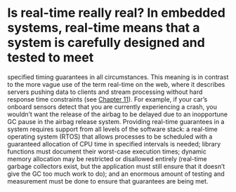 # Is real-time really real? In embedded systems, real-time means that a system is carefully designed and tested to meet
specified timing guarantees in all circumstances. This meaning is in contrast to the more vague use of the
term real-time on the web, where it describes servers pushing data to clients and stream
processing without hard response time constraints (see [Chapter 11](ch11.html#ch_stream)). For example, if your car’s onboard sensors detect that you are currently experiencing a crash, you
wouldn’t want the release of the airbag to be delayed due to an inopportune GC pause in the airbag
release system. Providing real-time guarantees in a system requires support from all levels of the software stack: a
real-time operating system (RTOS) that allows processes to be scheduled with a guaranteed
allocation of CPU time in specified intervals is needed; library functions must document their
worst-case execution times; dynamic memory allocation may be restricted or disallowed entirely
(real-time garbage collectors exist, but the application must still ensure that it doesn’t give the
GC too much work to do); and an enormous amount of testing and measurement must be done to ensure
that guarantees are being met.